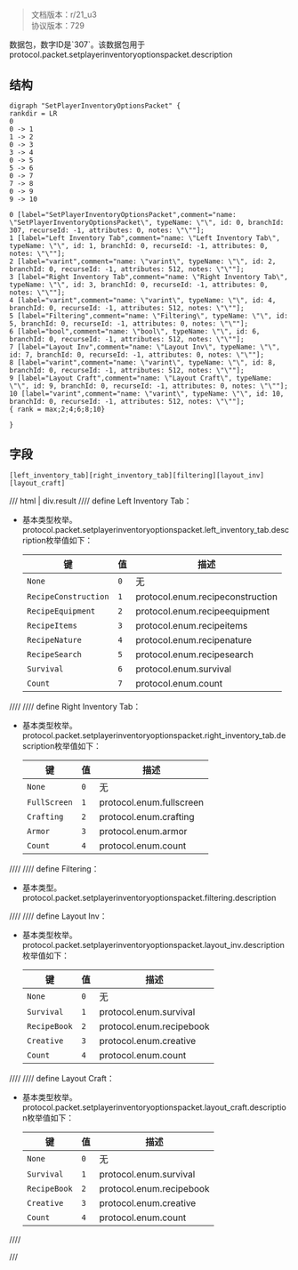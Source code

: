 # <!-- md:samp SetPlayerInventoryOptionsPacket -->

> 文档版本：r/21_u3<br/>协议版本：729

<!-- md:samp SetPlayerInventoryOptionsPacket -->数据包，数字ID是`307`。该数据包用于protocol.packet.setplayerinventoryoptionspacket.description

## 结构

```viz
digraph "SetPlayerInventoryOptionsPacket" {
rankdir = LR
0
0 -> 1
1 -> 2
0 -> 3
3 -> 4
0 -> 5
5 -> 6
0 -> 7
7 -> 8
0 -> 9
9 -> 10

0 [label="SetPlayerInventoryOptionsPacket",comment="name: \"SetPlayerInventoryOptionsPacket\", typeName: \"\", id: 0, branchId: 307, recurseId: -1, attributes: 0, notes: \"\""];
1 [label="Left Inventory Tab",comment="name: \"Left Inventory Tab\", typeName: \"\", id: 1, branchId: 0, recurseId: -1, attributes: 0, notes: \"\""];
2 [label="varint",comment="name: \"varint\", typeName: \"\", id: 2, branchId: 0, recurseId: -1, attributes: 512, notes: \"\""];
3 [label="Right Inventory Tab",comment="name: \"Right Inventory Tab\", typeName: \"\", id: 3, branchId: 0, recurseId: -1, attributes: 0, notes: \"\""];
4 [label="varint",comment="name: \"varint\", typeName: \"\", id: 4, branchId: 0, recurseId: -1, attributes: 512, notes: \"\""];
5 [label="Filtering",comment="name: \"Filtering\", typeName: \"\", id: 5, branchId: 0, recurseId: -1, attributes: 0, notes: \"\""];
6 [label="bool",comment="name: \"bool\", typeName: \"\", id: 6, branchId: 0, recurseId: -1, attributes: 512, notes: \"\""];
7 [label="Layout Inv",comment="name: \"Layout Inv\", typeName: \"\", id: 7, branchId: 0, recurseId: -1, attributes: 0, notes: \"\""];
8 [label="varint",comment="name: \"varint\", typeName: \"\", id: 8, branchId: 0, recurseId: -1, attributes: 512, notes: \"\""];
9 [label="Layout Craft",comment="name: \"Layout Craft\", typeName: \"\", id: 9, branchId: 0, recurseId: -1, attributes: 0, notes: \"\""];
10 [label="varint",comment="name: \"varint\", typeName: \"\", id: 10, branchId: 0, recurseId: -1, attributes: 512, notes: \"\""];
{ rank = max;2;4;6;8;10}

}

```

## 字段

```title='SetPlayerInventoryOptionsPacket'
[left_inventory_tab][right_inventory_tab][filtering][layout_inv][layout_craft]
```

/// html | div.result
//// define
Left Inventory Tab：<!-- md:samp varint -->

- 基本类型枚举。protocol.packet.setplayerinventoryoptionspacket.left_inventory_tab.description枚举值如下：

  |键|值|描述|
  |---|---|---|
  |`None`|`0`|无|
  |`RecipeConstruction`|`1`|protocol.enum.recipeconstruction|
  |`RecipeEquipment`|`2`|protocol.enum.recipeequipment|
  |`RecipeItems`|`3`|protocol.enum.recipeitems|
  |`RecipeNature`|`4`|protocol.enum.recipenature|
  |`RecipeSearch`|`5`|protocol.enum.recipesearch|
  |`Survival`|`6`|protocol.enum.survival|
  |`Count`|`7`|protocol.enum.count|



////
//// define
Right Inventory Tab：<!-- md:samp varint -->

- 基本类型枚举。protocol.packet.setplayerinventoryoptionspacket.right_inventory_tab.description枚举值如下：

  |键|值|描述|
  |---|---|---|
  |`None`|`0`|无|
  |`FullScreen`|`1`|protocol.enum.fullscreen|
  |`Crafting`|`2`|protocol.enum.crafting|
  |`Armor`|`3`|protocol.enum.armor|
  |`Count`|`4`|protocol.enum.count|



////
//// define
Filtering：<!-- md:samp bool -->

- 基本类型。protocol.packet.setplayerinventoryoptionspacket.filtering.description


////
//// define
Layout Inv：<!-- md:samp varint -->

- 基本类型枚举。protocol.packet.setplayerinventoryoptionspacket.layout_inv.description枚举值如下：

  |键|值|描述|
  |---|---|---|
  |`None`|`0`|无|
  |`Survival`|`1`|protocol.enum.survival|
  |`RecipeBook`|`2`|protocol.enum.recipebook|
  |`Creative`|`3`|protocol.enum.creative|
  |`Count`|`4`|protocol.enum.count|



////
//// define
Layout Craft：<!-- md:samp varint -->

- 基本类型枚举。protocol.packet.setplayerinventoryoptionspacket.layout_craft.description枚举值如下：

  |键|值|描述|
  |---|---|---|
  |`None`|`0`|无|
  |`Survival`|`1`|protocol.enum.survival|
  |`RecipeBook`|`2`|protocol.enum.recipebook|
  |`Creative`|`3`|protocol.enum.creative|
  |`Count`|`4`|protocol.enum.count|



////

///

